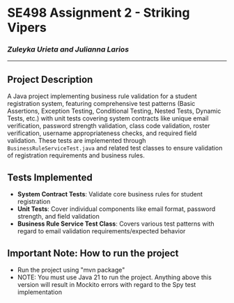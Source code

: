 # SE498 Assignment 2 - Striking Vipers
### *Zuleyka Urieta and Julianna Larios*
---

## Project Description

A Java project implementing business rule validation for a student registration system, featuring comprehensive test patterns (Basic Assertions, Exception Testing, Conditional Testing, Nested Tests, Dynamic Tests, etc.) with unit tests covering system contracts like unique email verification, password strength validation, class code validation, roster verification, username appropriateness checks, and required field validation. These tests are implemented through `BusinessRuleServiceTest.java` and related test classes to ensure  validation of registration requirements and business rules.

## Tests Implemented 

- **System Contract Tests**: Validate core business rules for student registration
- **Unit Tests**: Cover individual components like email format, password strength, and field validation
- **Business Rule Service Test Class**: Covers various test patterns with regard to email validation requirements/expected behavior

## Important Note: How to run the project
- Run the project using "mvn package"
- NOTE: You must use Java 21 to run the project. Anything above this version will result in Mockito errors with regard to the Spy test implementation
